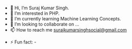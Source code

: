 - 👋 Hi, I’m Suraj Kumar Singh.
- 👀 I’m interested in PHP.
- 🌱 I’m currently learning Machine Learning Concepts.
- 💞️ I’m looking to collaborate on ...
- 📫 How to reach me surajkumarsinghsocial@gmail.com
<!-- 😄 Pronouns:--> 
- ⚡ Fun fact: -

<!---
singhkumarsuraj/singhkumarsuraj is a ✨ special ✨ repository because its `README.md` (this file) appears on your GitHub profile.
You can click the Preview link to take a look at your changes.
--->
